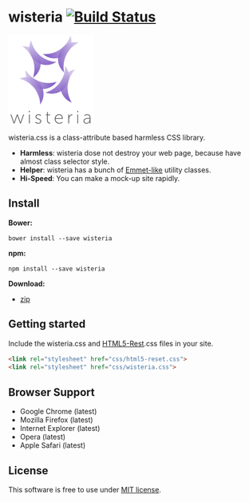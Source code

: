 # wisteria [![Build Status](https://travis-ci.org/t32k/wisteria.svg)](https://travis-ci.org/t32k/wisteria)



![wisteria](img/logo.png)

wisteria.css is a class-attribute based harmless CSS library.

+ __Harmless__: wisteria dose not destroy your web page, because have almost class selector style.
+ __Helper__:  wisteria has a bunch of [Emmet-like](http://docs.emmet.io/cheat-sheet/) utility classes.
+ __Hi-Speed__: You can make a mock-up site rapidly.

## Install

__Bower:__

```
bower install --save wisteria
```

__npm:__

```
npm install --save wisteria
```

__Download:__

+ [zip](https://github.com/t32k/wisteria/archive/master.zip)

## Getting started

Include the wisteria.css and [HTML5-Rest](https://github.com/murtaugh/HTML5-Reset).css files in your site.

```html
<link rel="stylesheet" href="css/html5-reset.css">
<link rel="stylesheet" href="css/wisteria.css">
```

## Browser Support

+ Google Chrome (latest)
+ Mozilla Firefox (latest)
+ Internet Explorer (latest)
+ Opera (latest)
+ Apple Safari (latest)

## License

This software is free to use under [MIT license](LICENCE).